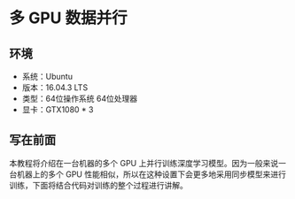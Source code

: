 # 多 GPU 数据并行

## 环境

- 系统：Ubuntu
- 版本：16.04.3 LTS
- 类型：64位操作系统 64位处理器
- 显卡：GTX1080 * 3

## 写在前面

本教程将介绍在一台机器的多个 GPU 上并行训练深度学习模型。因为一般来说一台机器上的多个 GPU 性能相似，所以在这种设置下会更多地采用同步模型来进行训练，下面将结合代码对训练的整个过程进行讲解。
